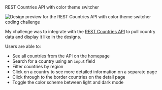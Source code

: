 REST Countries API with color theme switcher

![Design preview for the REST Countries API with color theme switcher coding challenge](./design/desktop-preview.jpg)


My challenge was to integrate with the [REST Countries API](https://restcountries.com) to pull country data and display it like in the designs.

Users are able to:

- See all countries from the API on the homepage
- Search for a country using an `input` field
- Filter countries by region
- Click on a country to see more detailed information on a separate page
- Click through to the border countries on the detail page
- Toggle the color scheme between light and dark mode 




